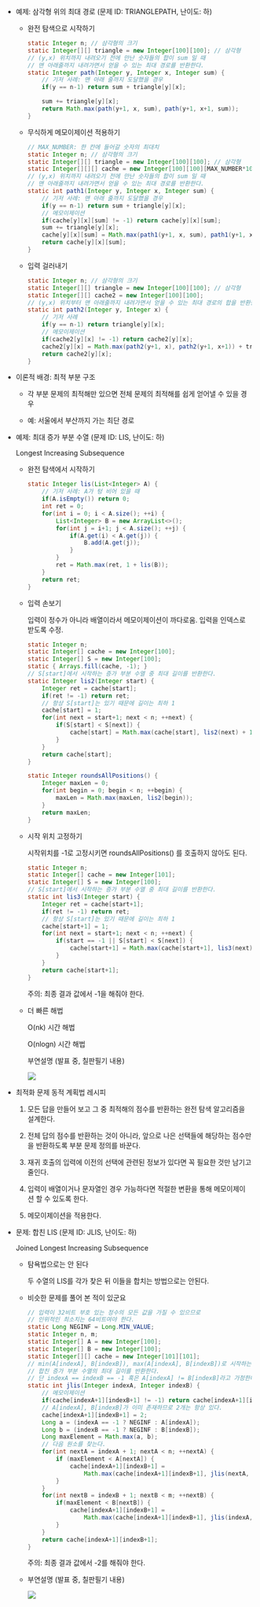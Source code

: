 - 예제: 삼각형 위의 최대 경로 (문제 ID: TRIANGLEPATH, 난이도: 하)

  - 완전 탐색으로 시작하기

    ```java
    static Integer n; // 삼각형의 크기
    static Integer[][] triangle = new Integer[100][100]; // 삼각형
    // (y,x) 위치까지 내려오기 전에 만난 숫자들의 합이 sum 일 때
    // 맨 아래줄까지 내려가면서 얻을 수 있는 최대 경로를 반환한다.
    static Integer path(Integer y, Integer x, Integer sum) {
        // 기저 사례: 맨 아래 줄까지 도달했을 경우
        if(y == n-1) return sum + triangle[y][x];
    
        sum += triangle[y][x];
        return Math.max(path(y+1, x, sum), path(y+1, x+1, sum));
    }
    ```

    

  - 무식하게 메모이제이션 적용하기

    ```java
    // MAX_NUMBER: 한 칸에 들어갈 숫자의 최대치
    static Integer n; // 삼각형의 크기
    static Integer[][] triangle = new Integer[100][100]; // 삼각형
    static Integer[][][] cache = new Integer[100][100][MAX_NUMBER*100+1];
    // (y,x) 위치까지 내려오기 전에 만난 숫자들의 합이 sum 일 때
    // 맨 아래줄까지 내려가면서 얻을 수 있는 최대 경로를 반환한다.
    static int path1(Integer y, Integer x, Integer sum) {
        // 기저 사례: 맨 아래 줄까지 도달했을 경우
        if(y == n-1) return sum + triangle[y][x];
        // 메모이제이션
        if(cache[y][x][sum] != -1) return cache[y][x][sum];
        sum += triangle[y][x];
        cache[y][x][sum] = Math.max(path1(y+1, x, sum), path1(y+1, x+1, sum));
        return cache[y][x][sum];
    }
    ```

    

  - 입력 걸러내기

    ```java
    static Integer n; // 삼각형의 크기
    static Integer[][] triangle = new Integer[100][100]; // 삼각형
    static Integer[][] cache2 = new Integer[100][100];
    // (y,x) 위치부터 맨 아래줄까지 내려가면서 얻을 수 있는 최대 경로의 합을 반환한다.
    static int path2(Integer y, Integer x) {
        // 기저 사례
        if(y == n-1) return triangle[y][x];
        // 메모이제이션
        if(cache2[y][x] != -1) return cache2[y][x];
        cache2[y][x] = Math.max(path2(y+1, x), path2(y+1, x+1)) + triangle[y][x];
        return cache2[y][x];
    }
    ```

    

- 이론적 배경: 최적 부분 구조

  - 각 부분 문제의 최적해만 있으면 전체 문제의 최적해를 쉽게 얻어낼 수 있을 경우

  - 예: 서울에서 부산까지 가는 최단 경로

    

- 예제: 최대 증가 부분 수열 (문제 ID: LIS, 난이도: 하)

  Longest Increasing Subsequence

  - 완전 탐색에서 시작하기

    ```java
    static Integer lis(List<Integer> A) {
        // 기저 사례: A가 텅 비어 있을 때
        if(A.isEmpty()) return 0;
        int ret = 0;
        for(int i = 0; i < A.size(); ++i) {
            List<Integer> B = new ArrayList<>();
            for(int j = i+1; j < A.size(); ++j) {
                if(A.get(i) < A.get(j)) {
                    B.add(A.get(j));
                }
            }
            ret = Math.max(ret, 1 + lis(B));
        }
        return ret;
    }
    ```

    

  - 입력 손보기

    입력이 정수가 아니라 배열이라서 메모이제이션이 까다로움. 입력을 인덱스로 받도록 수정.

    ```java
    static Integer n;
    static Integer[] cache = new Integer[100];
    static Integer[] S = new Integer[100];
    static { Arrays.fill(cache, -1); }
    // S[start]에서 시작하는 증가 부분 수열 중 최대 길이를 반환한다.
    static Integer lis2(Integer start) {
        Integer ret = cache[start];
        if(ret != -1) return ret;
        // 항상 S[start]는 있기 때문에 길이는 최하 1
        cache[start] = 1;
        for(int next = start+1; next < n; ++next) {
            if(S[start] < S[next]) {
                cache[start] = Math.max(cache[start], lis2(next) + 1);
            }
        }
        return cache[start];
    }
    
    static Integer roundsAllPositions() {
        Integer maxLen = 0;
        for(int begin = 0; begin < n; ++begin) {
            maxLen = Math.max(maxLen, lis2(begin));
        }
        return maxLen;
    }
    ```

    

  - 시작 위치 고정하기

    시작위치를 -1로 고정시키면 roundsAllPositions() 를 호출하지 않아도 된다.

    ```java
    static Integer n;
    static Integer[] cache = new Integer[101];
    static Integer[] S = new Integer[100];
    // S[start]에서 시작하는 증가 부분 수열 중 최대 길이를 반환한다.
    static int lis3(Integer start) {
        Integer ret = cache[start+1];
        if(ret != -1) return ret;
        // 항상 S[start]는 있기 때문에 길이는 최하 1
        cache[start+1] = 1;
        for(int next = start+1; next < n; ++next) {
            if(start == -1 || S[start] < S[next]) {
                cache[start+1] = Math.max(cache[start+1], lis3(next) + 1);
            }
        }
        return cache[start+1];
    }
    ```

    주의: 최종 결과 값에서 -1을 해줘야 한다.

  

  - 더 빠른 해법

    O(nk) 시간 해법

    O(nlogn) 시간 해법
    
    부연설명 (발표 중, 칠판필기 내용)  
    
      ![](images/LIS최적화-부연설명.jpg)
    

- 최적화 문제 동적 계획법 레시피

  1. 모든 답을 만들어 보고 그 중 최적해의 점수를 반환하는 완전 탐색 알고리즘을 설계한다.

  2. 전체 답의 점수를 반환하는 것이 아니라, 앞으로 나은 선택들에 해당하는 점수만을 반환하도록 부분 문제 정의를 바꾼다.

  3. 재귀 호출의 입력에 이전의 선택에 관련된 정보가 있다면 꼭 필요한 것만 남기고 줄인다.

  4. 입력이 배열이거나 문자열인 경우 가능하다면 적절한 변환을 통해 메모이제이션 할 수 있도록 한다.

  5. 메모이제이션을 적용한다.

     

- 문제: 합친 LIS (문제 ID: JLIS, 난이도: 하)

  Joined Longest Increasing Subsequence

  - 탐욕법으로는 안 된다

    두 수열의 LIS를 각가 찾은 뒤 이들을 합치는 방법으로는 안된다.

  - 비슷한 문제를 풀어 본 적이 있군요

    ```java
    // 입력이 32비트 부호 있는 정수의 모든 값을 가질 수 있으므로
    // 인위적인 최소치는 64비트여야 한다.
    static Long NEGINF = Long.MIN_VALUE;
    static Integer n, m;
    static Integer[] A = new Integer[100];
    static Integer[] B = new Integer[100];
    static Integer[][] cache = new Integer[101][101];
    // min(A[indexA], B[indexB]), max(A[indexA], B[indexB])로 시작하는
    // 합친 증가 부분 수열의 최대 길이를 반환한다.
    // 단 indexA == indexB == -1 혹은 A[indexA] != B[indexB]라고 가정한다.
    static int jlis(Integer indexA, Integer indexB) {
        // 메모이제이션
        if(cache[indexA+1][indexB+1] != -1) return cache[indexA+1][indexB+1];
        // A[indexA], B[indexB]가 이미 존재하므로 2개는 항상 있다.
        cache[indexA+1][indexB+1] = 2;
        Long a = (indexA == -1 ? NEGINF : A[indexA]);
        Long b = (indexB == -1 ? NEGINF : B[indexB]);
        Long maxElement = Math.max(a, b);
        // 다음 원소를 찾는다.
        for(int nextA = indexA + 1; nextA < n; ++nextA) {
            if (maxElement < A[nextA]) {
                cache[indexA+1][indexB+1] =
                    Math.max(cache[indexA+1][indexB+1], jlis(nextA, indexB) + 1);
            }
        }
        for(int nextB = indexB + 1; nextB < m; ++nextB) {
            if(maxElement < B[nextB]) {
                cache[indexA+1][indexB+1] =
                    Math.max(cache[indexA+1][indexB+1], jlis(indexA, nextB) + 1);
            }
        }
        return cache[indexA+1][indexB+1];
    }
    ```

    주의: 최종 결과 값에서 -2를 해줘야 한다.

  - 부연설명 (발표 중, 칠판필기 내용)  
    
    ![](images/JLIS-부연설명.jpg)
